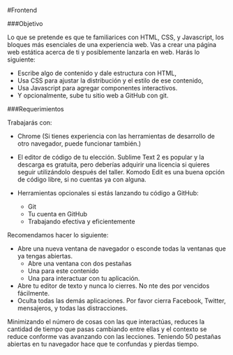 #Frontend

###Objetivo

Lo que se pretende es que te familiarices con HTML, CSS, y Javascript, los bloques más esenciales de una experiencia web. Vas a crear una página web estática acerca de ti y posiblemente lanzarla en web. Harás lo siguiente:

* Escribe algo de contenido y dale estructura con HTML,
* Usa CSS para ajustar la distribución y el estilo de ese contenido,
* Usa Javascript para agregar componentes interactivos.
* Y opcionalmente, sube tu sitio web a GitHub con git.


###Requerimientos

Trabajarás con:

* Chrome (Si tienes experiencia con las herramientas de desarrollo de otro navegador, puede funcionar también.)
* El editor de código de tu elección. Sublime Text 2 es popular y la descarga es gratuita, pero deberías adquirir una licencia si quieres seguir utilizándolo después del taller. Komodo Edit es una buena opción de código libre, si no cuentas ya con alguna.
* Herramientas opcionales si estás lanzando tu código a GitHub:

    * Git
    * Tu cuenta en GitHub
    * Trabajando efectiva y eficientemente

Recomendamos hacer lo siguiente:

* Abre una nueva ventana de navegador o esconde todas la ventanas que ya tengas abiertas.
    *  Abre una ventana con dos pestañas
    * Una para este contenido
    * Una para interactuar con tu aplicación.
* Abre tu editor de texto y nunca lo cierres. No nte des por vencidos fácilmente.
* Oculta todas las demás aplicaciones. Por favor cierra Facebook, Twitter, mensajeros, y todas las distracciones.

Minimizando el número de cosas con las que interactúas, reduces la cantidad de tiempo que pasas cambiando entre ellas y el contexto se reduce conforme vas avanzando con las lecciones. Teniendo 50 pestañas abiertas en tu navegador hace que te confundas y pierdas tiempo.